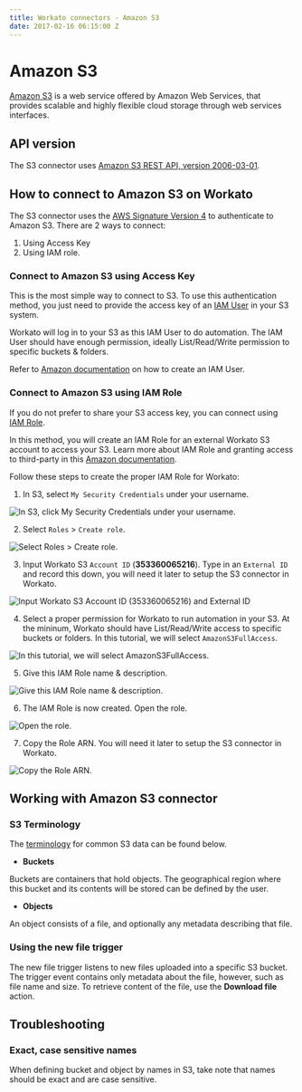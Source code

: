 ```yaml
---
title: Workato connectors - Amazon S3
date: 2017-02-16 06:15:00 Z
---
```


# Amazon S3
[Amazon S3](https://aws.amazon.com/s3/) is a web service offered by Amazon Web Services, that provides scalable and highly flexible cloud storage through web services interfaces.

## API version
The S3 connector uses [Amazon S3 REST API, version 2006-03-01](http://docs.aws.amazon.com/AmazonS3/latest/API/Welcome.html).

## How to connect to Amazon S3 on Workato
The S3 connector uses the [AWS Signature Version 4](http://docs.aws.amazon.com/AmazonS3/latest/API/sig-v4-authenticating-requests.html) to authenticate to Amazon S3. There are 2 ways to connect:
1) Using Access Key
2) Using IAM role.

### Connect to Amazon S3 using Access Key
This is the most simple way to connect to S3. To use this authentication method, you just need to provide the access key of an [IAM User](https://docs.aws.amazon.com/IAM/latest/UserGuide/id_users.html) in your S3 system.

Workato will log in to your S3 as this IAM User to do automation. The IAM User should have enough permission, ideally List/Read/Write permission to specific buckets & folders.

Refer to [Amazon documentation](http://docs.aws.amazon.com/IAM/latest/UserGuide/id_users_create.html) on how to create an IAM User.

### Connect to Amazon S3 using IAM Role
If you do not prefer to share your S3 access key, you can connect using [IAM Role](https://docs.aws.amazon.com/IAM/latest/UserGuide/id_roles.html).

In this method, you will create an IAM Role for an external Workato S3 account to access your S3. Learn more about IAM Role and granting access to third-party in this [Amazon documentation](https://docs.aws.amazon.com/IAM/latest/UserGuide/id_roles_create_for-user.html).

Follow these steps to create the proper IAM Role for Workato:
1. In S3, select `My Security Credentials` under your username.

![In S3, click `My Security Credentials` under your username.](/assets/images/connectors/amazon-s3/iam_role_auth_1.png)

2. Select `Roles` > `Create role`.

![Select `Roles` > `Create role`.](/assets/images/connectors/amazon-s3/iam_role_auth_2.png)

3. Input Workato S3 `Account ID` (**353360065216**). Type in an `External ID` and record this down, you will need it later to setup the S3 connector in Workato.

![Input Workato S3 `Account ID` (**353360065216**) and `External ID`](/assets/images/connectors/amazon-s3/iam_role_auth_3.png)

4. Select a proper permission for Workato to run automation in your S3. At the mininum, Workato should have List/Read/Write access to specific buckets or folders. In this tutorial, we will select `AmazonS3FullAccess`.

![In this tutorial, we will select `AmazonS3FullAccess`.](/assets/images/connectors/amazon-s3/iam_role_auth_4.png)

5. Give this IAM Role name & description.

![Give this IAM Role name & description.](/assets/images/connectors/amazon-s3/iam_role_auth_5.png)

6. The IAM Role is now created. Open the role.

![Open the role.](/assets/images/connectors/amazon-s3/iam_role_auth_6.png)

7. Copy the Role ARN. You will need it later to setup the S3 connector in Workato.

![Copy the Role ARN.](/assets/images/connectors/amazon-s3/iam_role_auth_7.png)

## Working with Amazon S3 connector

### S3 Terminology
The [terminology](http://docs.aws.amazon.com/AmazonS3/latest/gsg/AmazonS3Basics.html) for common S3 data can be found below.

- **Buckets**

Buckets are containers that hold objects. The geographical region where this bucket and its contents will be stored can be defined by the user.

- **Objects**

An object consists of a file, and optionally any metadata describing that file.

### Using the new file trigger
The new file trigger listens to new files uploaded into a specific S3 bucket. The trigger event contains only metadata about the file, however, such as file name and size. To retrieve content of the file, use the **Download file** action.

## Troubleshooting

### Exact, case sensitive names
When defining bucket and object by names in S3, take note that names should be exact and are case sensitive.
